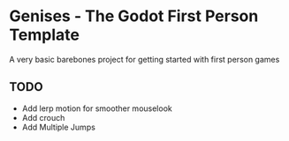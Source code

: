 # Genises - The Godot First Person Template

A very basic barebones project for getting started with first person games

## TODO 

- Add lerp motion for smoother mouselook
- Add crouch
- Add Multiple Jumps


